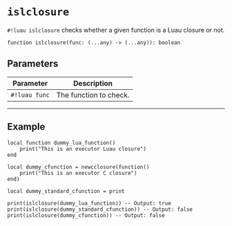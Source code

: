# `islclosure`

`#!luau islclosure` checks whether a given function is a Luau closure or not.

```luau
function islclosure(func: (...any) -> (...any)): boolean
```

## Parameters

| Parameter | Description |
|-----------|-------------|
| `#!luau func` | The function to check. |

---

## Example

```luau title="Verifying Luau closures with islclosure" linenums="1"
local function dummy_lua_function()
    print("This is an executor Luau closure")
end

local dummy_cfunction = newcclosure(function()
    print("This is an executor C closure")
end)

local dummy_standard_cfunction = print

print(islclosure(dummy_lua_function)) -- Output: true
print(islclosure(dummy_standard_cfunction)) -- Output: false
print(islclosure(dummy_cfunction)) -- Output: false
```
